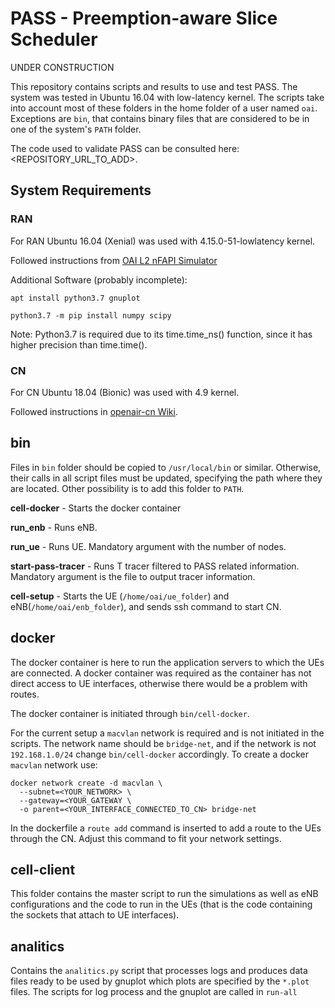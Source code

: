 # PASS - Preemption-aware Slice Scheduler

UNDER CONSTRUCTION

This repository contains scripts and results to use and test PASS. The system was tested in Ubuntu 16.04 with low-latency kernel. The scripts take into account most of these folders in the home folder of a user named `oai`. Exceptions are `bin`, that contains binary files that are considered to be in one of the system's `PATH` folder. 

The code used to validate PASS can be consulted here: <REPOSITORY_URL_TO_ADD>.

## System Requirements

### RAN

For RAN Ubuntu 16.04 (Xenial) was used with 4.15.0-51-lowlatency kernel.

Followed instructions from [OAI L2 nFAPI Simulator](https://gitlab.eurecom.fr/oai/openairinterface5g/wikis/l2-nfapi-simulator/l2-nfapi-simulator-w-S1-same-machine)

Additional Software (probably incomplete):

```
apt install python3.7 gnuplot 
```

```
python3.7 -m pip install numpy scipy
```

Note: Python3.7 is required due to its time.time_ns() function, since it has higher precision than time.time().

### CN

For CN Ubuntu 18.04 (Bionic) was used with 4.9 kernel. 

Followed instructions in [openair-cn Wiki](https://github.com/OPENAIRINTERFACE/openair-cn/wiki/Basic-Deployment-of-vEPC). 


## bin

Files in `bin` folder should be copied to `/usr/local/bin` or similar. Otherwise, their calls in all script files must be updated, specifying the path where they are located. Other possibility is to add this folder to `PATH`.

**cell-docker** - Starts the docker container 

**run_enb** - Runs eNB.

**run_ue** - Runs UE. Mandatory argument with the number of nodes.

**start-pass-tracer** - Runs T tracer filtered to PASS related information. Mandatory argument is the file to output tracer information. 

**cell-setup** - Starts the UE (`/home/oai/ue_folder`) and eNB(`/home/oai/enb_folder`), and sends ssh command to start CN. 



## docker


The docker container is here to run the application servers to which the UEs are connected. A docker container was required as the container has not direct access to UE interfaces, otherwise there would be a problem with routes.

The docker container is initiated through `bin/cell-docker`.

For the current setup a `macvlan` network is required and is not initiated in the scripts. The network name should be `bridge-net`, and if the network is not `192.168.1.0/24` change `bin/cell-docker` accordingly. To create a docker `macvlan` network use:

``` 
docker network create -d macvlan \
  --subnet=<YOUR_NETWORK> \
  --gateway=<YOUR_GATEWAY \
  -o parent=<YOUR_INTERFACE_CONNECTED_TO_CN> bridge-net
```

In the dockerfile a `route add` command is inserted to add a route to the UEs through the CN. Adjust this command to fit your network settings.


## cell-client


This folder contains the master script to run the simulations as well as eNB configurations and the code to run in the UEs (that is the code containing the sockets that attach to UE interfaces).

## analitics

Contains the `analitics.py` script that processes logs and produces data files ready to be used by gnuplot which plots are specified by the `*.plot` files. The scripts for log process and the gnuplot are called in `run-all` 


